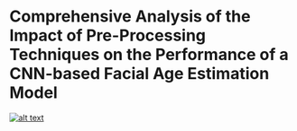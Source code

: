 # Comprehensive Analysis of the Impact of Pre-Processing Techniques on the Performance of a CNN-based Facial Age Estimation Model
[![alt text](https://www.csun.edu/ua/2017logos/csun.png)](https://github.com/xPrajwal/CNN/edit/main/README.md)
